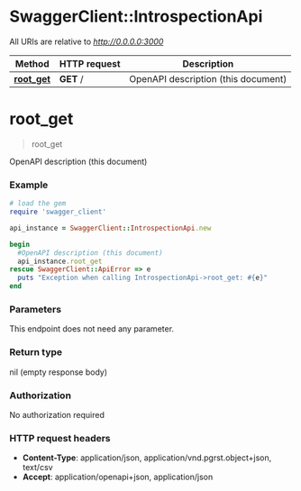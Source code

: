 # SwaggerClient::IntrospectionApi

All URIs are relative to *http://0.0.0.0:3000*

Method | HTTP request | Description
------------- | ------------- | -------------
[**root_get**](IntrospectionApi.md#root_get) | **GET** / | OpenAPI description (this document)


# **root_get**
> root_get

OpenAPI description (this document)

### Example
```ruby
# load the gem
require 'swagger_client'

api_instance = SwaggerClient::IntrospectionApi.new

begin
  #OpenAPI description (this document)
  api_instance.root_get
rescue SwaggerClient::ApiError => e
  puts "Exception when calling IntrospectionApi->root_get: #{e}"
end
```

### Parameters
This endpoint does not need any parameter.

### Return type

nil (empty response body)

### Authorization

No authorization required

### HTTP request headers

 - **Content-Type**: application/json, application/vnd.pgrst.object+json, text/csv
 - **Accept**: application/openapi+json, application/json



